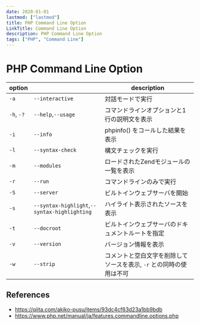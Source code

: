 ```yaml
---
date: 2020-01-01
lastmod: ["lastmod"]
title: PHP Command Line Option
LinkTitle: Command Line Option
description: PHP Command Line Option
tags: ["PHP", "Command Line"]
---
```


# PHP Command Line Option

|option||description|
|---|---|---|
|`-a`|`--interactive`|対話モードで実行|
|`-h`, `-?`|`--help`,`--usage`|コマンドラインオプションと1行の説明文を表示|
|`-i`|`--info`|phpinfo() をコールした結果を表示|
|`-l`|`--syntax-check`|構文チェックを実行|
|`-m`|`--modules`|ロードされたZendモジュールの一覧を表示|
|`-r`|`--run`|コマンドラインのみで実行|
|`-S`|`--server`|ビルトインウェブサーバを開始|
|`-s`|`--syntax-highlight`,`--syntax-highlighting`|ハイライト表示されたソースを表示|
|`-t`|`--docroot`|ビルトインウェブサーバのドキュメントルートを指定|
|`-v`|`--version`|バージョン情報を表示|
|`-w`|`--strip`|コメントと空白文字を削除してソースを表示, `-r` との同時の使用は不可|

## References
* https://qiita.com/akiko-pusu/items/93dc4cf63d23a1bb9bdb
* https://www.php.net/manual/ja/features.commandline.options.php